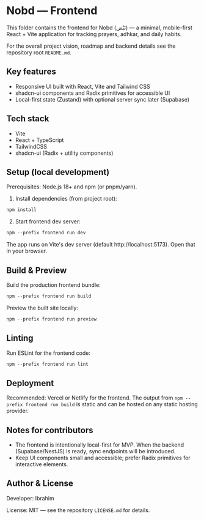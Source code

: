# Nobd — Frontend

This folder contains the frontend for Nobd (نَبْض) — a minimal, mobile-first React + Vite application for tracking prayers, adhkar, and daily habits.

For the overall project vision, roadmap and backend details see the repository root `README.md`.

## Key features

-   Responsive UI built with React, Vite and Tailwind CSS
-   shadcn-ui components and Radix primitives for accessible UI
-   Local-first state (Zustand) with optional server sync later (Supabase)

## Tech stack

-   Vite
-   React + TypeScript
-   TailwindCSS
-   shadcn-ui (Radix + utility components)

## Setup (local development)

Prerequisites: Node.js 18+ and npm (or pnpm/yarn).

1. Install dependencies (from project root):

```powershell
npm install
```

2. Start frontend dev server:

```powershell
npm --prefix frontend run dev
```

The app runs on Vite's dev server (default http://localhost:5173). Open that in your browser.

## Build & Preview

Build the production frontend bundle:

```powershell
npm --prefix frontend run build
```

Preview the built site locally:

```powershell
npm --prefix frontend run preview
```

## Linting

Run ESLint for the frontend code:

```powershell
npm --prefix frontend run lint
```

## Deployment

Recommended: Vercel or Netlify for the frontend. The output from `npm --prefix frontend run build` is static and can be hosted on any static hosting provider.

## Notes for contributors

-   The frontend is intentionally local-first for MVP. When the backend (Supabase/NestJS) is ready, sync endpoints will be introduced.
-   Keep UI components small and accessible; prefer Radix primitives for interactive elements.

## Author & License

Developer: Ibrahim

License: MIT — see the repository `LICENSE.md` for details.
